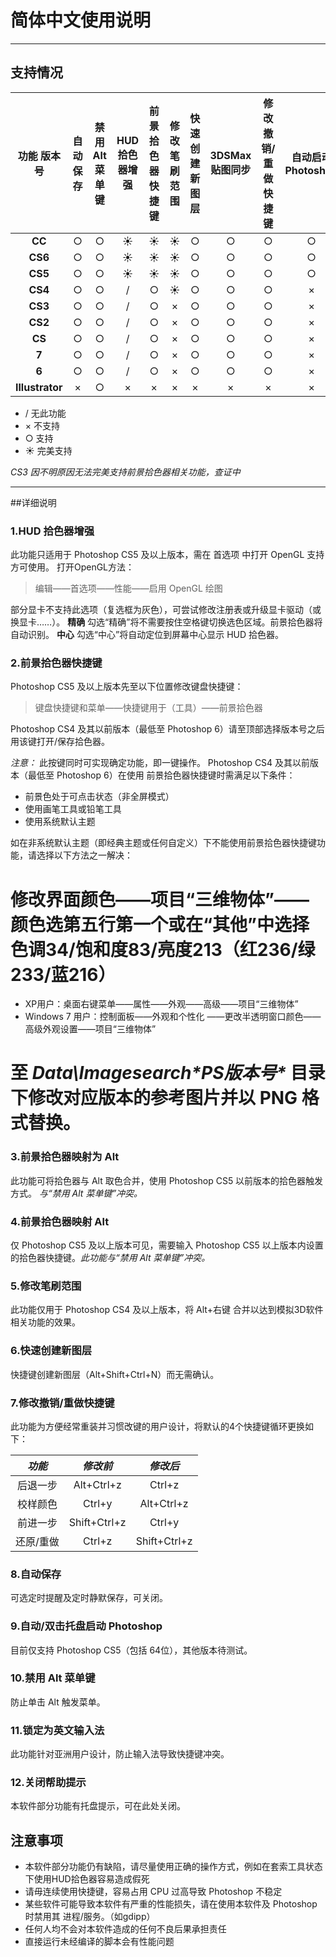 # 简体中文使用说明
----------
## 支持情况

功能 版本号|自动保存|禁用Alt菜单键|HUD拾色器增强|前景拾色器快捷键|修改笔刷范围|快速创建新图层|3DSMax贴图同步|修改撤销/重做快捷键|自动启动Photoshop
:----:|:----:|:----:|:----:|:----:|:----:|:----:|:----:|:----:|:----:
**CC**|○|○|☀|☀|☀|○|○|○|○
**CS6**|○|○|☀|☀|☀|○|○|○|○
**CS5**|○|○|☀|☀|☀|○|○|○|○
**CS4**|○|○|/|○|☀|○|○|○|×
**CS3**|○|○|/|○|×|○|○|○|×
**CS2**|○|○|/|○|×|○|○|○|×
**CS**|○|○|/|○|×|○|○|○|×
**7**|○|○|/|○|×|○|○|○|×
**6**|○|○|/|○|×|○|○|○|×
**Illustrator**|×|○|×|×|×|×|×|×|×

 * / 无此功能 
 * × 不支持 
 * ○ 支持 
 * ☀ 完美支持

*CS3 因不明原因无法完美支持前景拾色器相关功能，查证中*

----------
##详细说明
### 1.HUD 拾色器增强
此功能只适用于 Photoshop CS5 及以上版本，需在 首选项 中打开 OpenGL 支持方可使用。
打开OpenGL方法：

>  编辑——首选项——性能——启用 OpenGL 绘图

部分显卡不支持此选项（复选框为灰色），可尝试修改注册表或升级显卡驱动（或换显卡……）。
**精确**
勾选“精确”将不需要按住空格键切换选色区域。前景拾色器将自动识别。
**中心**
勾选“中心”将自动定位到屏幕中心显示 HUD 拾色器。

### 2.前景拾色器快捷键
Photoshop CS5 及以上版本先至以下位置修改键盘快捷键：

 > 键盘快捷键和菜单——快捷键用于（工具）——前景拾色器

Photoshop CS4 及其以前版本（最低至 Photoshop 6）请至顶部选择版本号之后用该键打开/保存拾色器。

*注意：*
此按键同时可实现确定功能，即一键操作。
Photoshop CS4 及其以前版本（最低至 Photoshop 6）在使用 前景拾色器快捷键时需满足以下条件：
 * 前景色处于可点击状态（非全屏模式）
 * 使用画笔工具或铅笔工具
 * 使用系统默认主题

如在非系统默认主题（即经典主题或任何自定义）下不能使用前景拾色器快捷键功能，请选择以下方法之一解决：
 # 修改界面颜色——项目“三维物体”——颜色选第五行第一个或在“其他”中选择 色调34/饱和度83/亮度213（红236/绿233/蓝216）
  * XP用户：桌面右键菜单——属性——外观——高级——项目“三维物体”
  * Windows 7 用户：控制面板——外观和个性化 ——更改半透明窗口颜色——高级外观设置——项目“三维物体”
 # 至 _Data\Imagesearch\*PS版本号*_ 目录下修改对应版本的参考图片并以 PNG 格式替换。

### 3.前景拾色器映射为 Alt

此功能可将拾色器与 Alt 取色合并，使用 Photoshop CS5 以前版本的拾色器触发方式。
*与“禁用 Alt 菜单键”冲突。*
### 4.前景拾色器映射 Alt
仅 Photoshop CS5 及以上版本可见，需要输入 Photoshop CS5 以上版本内设置的拾色器快捷键。*此功能与“禁用 Alt 菜单键”冲突。*

### 5.修改笔刷范围
此功能仅用于 Photoshop CS4 及以上版本，将 Alt+右键 合并以达到模拟3D软件相关功能的效果。

### 6.快速创建新图层
快捷键创建新图层（Alt+Shift+Ctrl+N）而无需确认。

### 7.修改撤销/重做快捷键
此功能为方便经常重装并习惯改键的用户设计，将默认的4个快捷键循环更换如下：

 *功能* | *修改前* | *修改后* 
 :----:|:----:|:----:
后退一步|Alt+Ctrl+z|Ctrl+z
校样颜色|Ctrl+y|Alt+Ctrl+z
前进一步|Shift+Ctrl+z|Ctrl+y
还原/重做|Ctrl+z|Shift+Ctrl+z

### 8.自动保存
可选定时提醒及定时静默保存，可关闭。

### 9.自动/双击托盘启动 Photoshop
目前仅支持 Photoshop CS5（包括 64位），其他版本待测试。

### 10.禁用 Alt 菜单键
防止单击 Alt 触发菜单。

### 11.锁定为英文输入法
此功能针对亚洲用户设计，防止输入法导致快捷键冲突。

### 12.关闭帮助提示
本软件部分功能有托盘提示，可在此处关闭。

## 注意事项
 * 本软件部分功能仍有缺陷，请尽量使用正确的操作方式，例如在套索工具状态下使用HUD拾色器容易造成假死
 * 请毋连续使用快捷键，容易占用 CPU 过高导致 Photoshop 不稳定
 * 某些软件可能导致本软件有严重的性能损失，请在使用本软件及 Photoshop 时禁用其 进程/服务。（如gdipp）
 * 任何人均不会对本软件造成的任何不良后果承担责任
 * 直接运行未经编译的脚本会有性能问题
